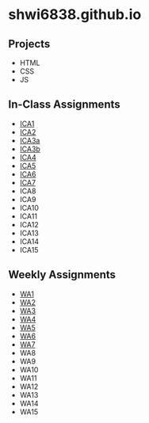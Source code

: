 # shwi6838.github.io


## Projects
- HTML
- CSS
- JS

## In-Class Assignments
- [ICA1](shwi6838.github.io/ica/ica1.html)
- [ICA2](shwi6838.github.io/ica/ica2.pdf)
- [ICA3a](shwi6838.github.io/ica/ica3a.html)
- [ICA3b](shwi6838.github.io/ica/ica3-part2/assets/ica3b.html)
- [ICA4](shwi6838.github.io/ica/ica4.html)
- [ICA5](shwi6838.github.io/ica/ica5/ica5.html)
- [ICA6](shwi6838.github.io/ica/ica6/ica6-part1.html)
- [ICA7](shwi6838.github.io/ica/ica7.html)
- ICA8
- ICA9
- ICA10
- ICA11
- ICA12
- ICA13
- ICA14
- ICA15

## Weekly Assignments
- [WA1](shwi6838.github.io/wa/wa1.html)
- [WA2](shwi6838.github.io/wa/wa2.html)
- [WA3](shwi6838.github.io/wa/wa3.html)
- [WA4](shwi6838.github.io/wa/wa4.html)
- [WA5](shwi6838.github.io/wa/wa5.html)
- [WA6](shwi6838.github.io/wa/wa6/index.html)
- [WA7](shwi6838.github.io/wa/wa7.html)
- WA8
- WA9
- WA10
- WA11
- WA12
- WA13
- WA14
- WA15





